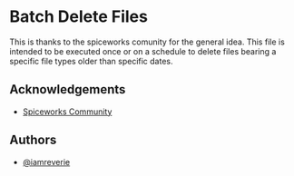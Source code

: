 
# Batch Delete Files

This is thanks to the spiceworks comunity for the general idea. This file is intended to be executed once or on a schedule to delete files bearing a specific file types older than specific dates.


## Acknowledgements

 - [Spiceworks Community](https://community.spiceworks.com/topic/2288486-batch-file-for-deleting-specific-file-types-older-than-30-days)
## Authors

- [@iamreverie](https://github.com/iamreverie)

